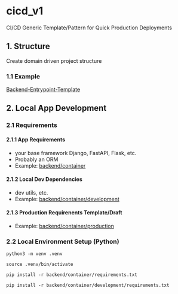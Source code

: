 # cicd_v1
CI/CD Generic Template/Pattern for Quick Production Deployments

## 1. Structure
Create domain driven project structure

### 1.1 Example
[Backend-Entrypoint-Template](https://github.com/eugen-hoppe/cicd_v1/blob/739e9688ba6b186842c86933e0a5b816b7e60d94/backend.py)

## 2. Local App Development
### 2.1 Requirements
#### 2.1.1 App Requirements
- your base framework Django, FastAPI, Flask, etc. 
- Probably an ORM
- Example: [backend/container](https://github.com/eugen-hoppe/cicd_v1/blob/7a3e033a81290abeb7314b84c549bd5adaada981/backend/container/requirements.txt)

#### 2.1.2 Local Dev Dependencies
- dev utils, etc.
- Example: [backend/container/development](https://github.com/eugen-hoppe/cicd_v1/blob/7a3e033a81290abeb7314b84c549bd5adaada981/backend/container/development/requirements.txt)

#### 2.1.3 Production Requirenents Template/Draft
- Example: [backend/container/production](https://github.com/eugen-hoppe/cicd_v1/blob/7a3e033a81290abeb7314b84c549bd5adaada981/backend/container/production/requirements.txt)

### 2.2 Local Environment Setup (Python)

```shell
python3 -m venv .venv
```

```shell
source .venv/bin/activate
```

```shell
pip install -r backend/container/requirements.txt
```

```shell
pip install -r backend/container/development/requirements.txt
```
